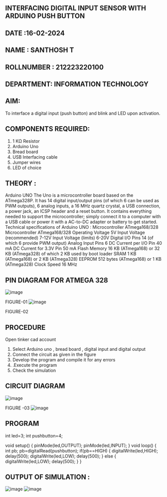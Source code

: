 ## INTERFACING DIGITAL INPUT SENSOR WITH ARDUINO PUSH BUTTON
## DATE :16-02-2024
## NAME : SANTHOSH T																			             
## ROLLNUMBER : 212223220100
## DEPARTMENT: INFORMATION TECHNOLOGY


## AIM:
To interface a digital input (push button) and blink and LED upon activation.
## COMPONENTS REQUIRED:
1.	1 KΩ Resistor 
2.	Arduino Uno 
3.	Bread board 
4.	USB Interfacing cable 
5.	Jumper wires 
6.	LED of choice 
## THEORY :
Arduino UNO
 	  The Uno is a microcontroller board based on the ATmega328P. It has 14 digital input/output pins (of which 6 can be used as PWM outputs), 6 analog inputs, a 16 MHz quartz crystal, a USB connection, a power jack, an ICSP header and a reset button. It contains everything needed to support the microcontroller; simply connect it to a computer with a USB cable or power it with a AC-to-DC adapter or battery to get started.
	Technical specifications of Arduino UNO :
Microcontroller	ATmega168/328
Microcontroller	ATmega168/328
Operating Voltage	5V
Input Voltage (recommended)	7-12V
Input Voltage (limits)	6-20V
Digital I/O Pins	14 (of which 6 provide PWM output)
Analog Input Pins	6
DC Current per I/O Pin	40 mA
DC Current for 3.3V Pin	50 mA
Flash Memory	16 KB (ATmega168) or 32 KB (ATmega328) of which 2 KB used by boot loader
SRAM	1 KB (ATmega168) or 2 KB (ATmega328)
EEPROM	512 bytes (ATmega168) or 1 KB (ATmega328)
Clock Speed	16 MHz
## PIN DIAGRAM FOR ATMEGA 328
 
![image](https://user-images.githubusercontent.com/36288975/163530394-115baee4-7ed1-49fe-9cce-d7b625e11e85.png)

FIGURE-01
![image](https://user-images.githubusercontent.com/36288975/163530431-4d390e98-0942-42d8-95b8-f57d348e6ad8.png)

FIGURE-02
## PROCEDURE 
 Open tinker cad account 
1.	Select Arduino uno , bread board , digital input and digital output 
2.	Connect the circuit as given in the figure 
3.	Develop the program and compile it for any errors 
4.	 .Execute the program 
5.	Check the simulation 



## CIRCUIT DIAGRAM 


![image](https://user-images.githubusercontent.com/36288975/163530437-87a0afbd-b3c9-44ad-b907-5de63486fb9d.png)



FIGURE -03
![image](https://github.com/SanthoshThiru/-INTERFACING-DIGITAL-INPUT-SENSOR-WITH-ARDUINO-PUSH-BUTTON-/assets/148958618/4350946b-cb52-4d75-9c36-6e14ccba73ba)




## PROGRAM 
 int led=3;
int pushbutton=4;

void setup()
  {
    pinMode(led,OUTPUT);
    pinMode(led,INPUT);
  }
  void loop()
  {
    int pb;
    pb=digitalRead(pushbutton);
    if(pb==HIGH)
    {
      digitalWrite(led,HIGH);
      delay(500);
      digitalWrite(led,LOW);
      delay(500);
    }
    else
    {
     digitalWrite(led,LOW);
      delay(500); 
    }
  }
   
 









 
 
 



## OUTPUT OF SIMULATION :
![image](https://github.com/SanthoshThiru/-INTERFACING-DIGITAL-INPUT-SENSOR-WITH-ARDUINO-PUSH-BUTTON-/assets/148958618/dd88a678-6c85-4177-a4b8-376f6d6a7582)
![image](https://github.com/SanthoshThiru/-INTERFACING-DIGITAL-INPUT-SENSOR-WITH-ARDUINO-PUSH-BUTTON-/assets/148958618/b9328ede-15a7-4df1-be20-905a84b1332f)



